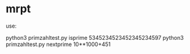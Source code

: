 # mrpt
use:

python3 primzahltest.py isprime 5345234523452345234597
python3 primzahltest.py nextprime 10**1000+451
